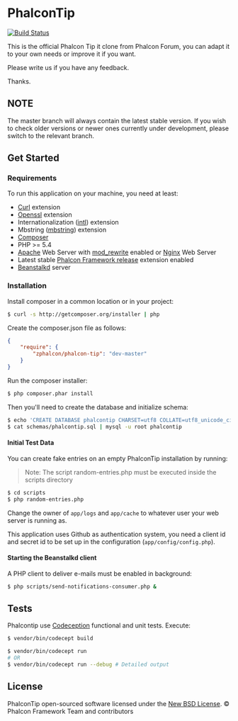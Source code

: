 # PhalconTip

[![Build Status](https://travis-ci.org/zphalcon/phalcon-tip.svg?branch=master)](https://travis-ci.org/zphalcon/phalcon-tip.svg)

This is the official Phalcon Tip it clone from Phalcon Forum, you can adapt it to your own needs or improve it if you want.

Please write us if you have any feedback.

Thanks.

## NOTE

The master branch will always contain the latest stable version. If you wish
to check older versions or newer ones currently under development, please
switch to the relevant branch.

## Get Started

### Requirements

To run this application on your machine, you need at least:

* [Curl][1] extension
* [Openssl][2] extension
* Internationalization ([intl][3]) extension
* Mbstring ([mbstring][4]) extension
* [Composer][5]
* PHP >= 5.4
* [Apache][6] Web Server with [mod_rewrite][7] enabled or [Nginx][8] Web Server
* Latest stable [Phalcon Framework release][9] extension enabled
* [Beanstalkd][10] server

### Installation

Install composer in a common location or in your project:

```sh
$ curl -s http://getcomposer.org/installer | php
```

Create the composer.json file as follows:

```json
{
    "require": {
        "zphalcon/phalcon-tip": "dev-master"
    }
}
```

Run the composer installer:

```sh
$ php composer.phar install
```

Then you'll need to create the database and initialize schema:

```sh
$ echo 'CREATE DATABASE phalcontip CHARSET=utf8 COLLATE=utf8_unicode_ci' | mysql -u root
$ cat schemas/phalcontip.sql | mysql -u root phalcontip
```

#### Initial Test Data

You can create fake entries on an empty PhalconTip installation by running:

> Note: The script random-entries.php must be executed inside the scripts directory

```bash
$ cd scripts
$ php random-entries.php
```

Change the owner of `app/logs` and `app/cache` to whatever user your web server is running as.

This application uses Github as authentication system, you need a client id and secret id
to be set up in the configuration (`app/config/config.php`).


#### Starting the Beanstalkd client

A PHP client to deliver e-mails must be enabled in background:

```bash
$ php scripts/send-notifications-consumer.php &
```

## Tests

Phalcontip use [Codeception][11] functional and unit tests. Execute:

```bash
$ vendor/bin/codecept build

$ vendor/bin/codecept run
# OR
$ vendor/bin/codecept run --debug # Detailed output
```

## License

PhalconTip open-sourced software licensed under the [New BSD License][12]. © Phalcon Framework Team and contributors


[1]: http://php.net/manual/en/book.curl.php
[2]: http://php.net/manual/en/book.openssl.php
[3]: http://php.net/manual/en/book.intl.php
[4]: http://php.net/manual/en/book.mbstring.php
[5]: https://getcomposer.org/
[6]: http://httpd.apache.org/
[7]: http://httpd.apache.org/docs/current/mod/mod_rewrite.html
[8]: http://nginx.org/
[9]: https://github.com/phalcon/cphalcon/releases
[10]: http://kr.github.io/beanstalkd/
[11]: http://codeception.com
[12]: https://github.com/zphalcon/phalcon-tip/blob/master/docs/LICENSE.md
